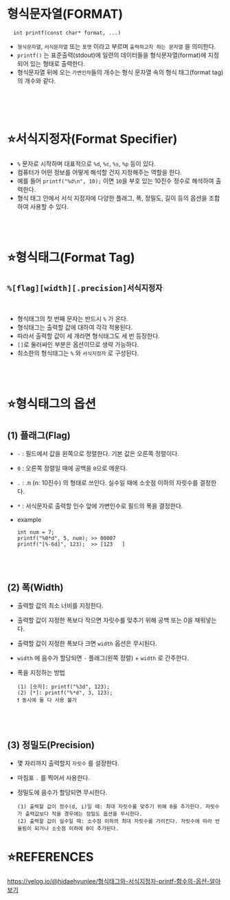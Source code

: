 # 형식문자열(FORMAT)

      int printf(const char* format, ...)

* `형식문자열`, `서식문자열` 또는 `포맷` 이라고 부르며 `출력하고자 하는 문자열` 을 의미한다.
* `printf()` 는 표준출력(stdout)에 일련의 데이터들을 형식문자열(format)에 지정되어 있는 형태로 출력한다.
* 형식문자열 뒤에 오는 `가변인자`들의 개수는 형식 문자열 속의 형식 태그(format tag)의 개수와 같다.
</br>
</br>
</br>

⭐서식지정자(Format Specifier)
===========================
      
* `%` 문자로 시작하며 대표적으로 `%d`, `%c`, `%s`, `%p` 등이 있다.
* 컴퓨터가 어떤 정보를 어떻게 해석할 건지 지정해주는 역할을 한다.
* 예를 들어 `printf("%d\n", 10);` 이면 `10`을 부호 있는 10진수 정수로 해석하여 출력한다.
* 형식 태그 안에서 서식 지정자에 다양한 플래그, 폭, 정밀도, 길이 등의 옵션을 조합하여 사용할 수 있다.

</br>
</br>

⭐형식태그(Format Tag)
===================

## `%[flag][width][.precision]서식지정자`

</br>

* 형식태그의 첫 번째 문자는 반드시 `%` 가 온다.
* 형식태그는 출력할 값에 대하여 각각 적용된다.
* 따라서 출력할 값이 세 개라면 형식태그도 세 번 등장한다.
* `[]`로 둘러싸인 부분은 옵션이므로 생략 가능하다.
* 최소한의 형식태그는 `%` 와 `서식지정자` 로 구성된다.

</br>
</br>

⭐형식태그의 옵션
=============

## (1) 플래그(Flag)

* `-` : 필드에서 값을 왼쪽으로 정렬한다. 기본 값은 오른쪽 정렬이다.
* `0` : 오른쪽 정렬일 때에 공백을 `0`으로 메운다.
* `.` : .n (n: 10진수) 의 형태로 쓰인다. 실수일 때에 소숫점 이하의 자릿수를 결정한다.
* `*` : 서식문자로 출력할 인수 앞에 가변인수로 필드의 폭을 결정한다.
* example

      int num = 7;
      printf("%0*d", 5, num); >> 00007
      printf("[%-6d]", 123);  >> [123   ]

</br>
</br>

## (2) 폭(Width)

* 출력할 값의 최소 너비를 지정한다.
* 출력할 값이 지정한 폭보다 작으면 자릿수를 맞추기 위해 공백 또는 0을 채워넣는다.
* 출력할 값이 지정한 폭보다 크면 `width` 옵션은 무시된다.
* `width` 에 음수가 할당되면 `-` 플래그(왼쪽 정렬) + `width` 로 간주한다.
* 폭을 지정하는 방법
      
      (1) [숫자]: printf("%3d", 123);
      (2) [*]: printf("%*d", 3, 123);
      ❗ 동시에 둘 다 사용 불가

</br>
</br>

## (3) 정밀도(Precision)

* 몇 자리까지 출력할지 `자릿수` 를 설정한다.
* 마침표 `.` 를 찍어서 사용한다.
* 정밀도에 음수가 할당되면 무시한다.
      
      (1) 출력할 값이 정수(d, i)일 때: 최대 자릿수를 맞추기 위해 0을 추가한다. 자릿수가 출력값보다 작을 경우에는 정밀도 옵션을 무시한다.
      (2) 출력할 값이 실수일 때: 소수점 이하의 최대 자릿수를 가리킨다. 자릿수에 따라 반올림이 되거나 소숫점 이하에 0이 추가된다.

⭐REFERENCES
============

https://velog.io/@hidaehyunlee/형식태그와-서식지정자-printf-함수의-옵션-알아보기
